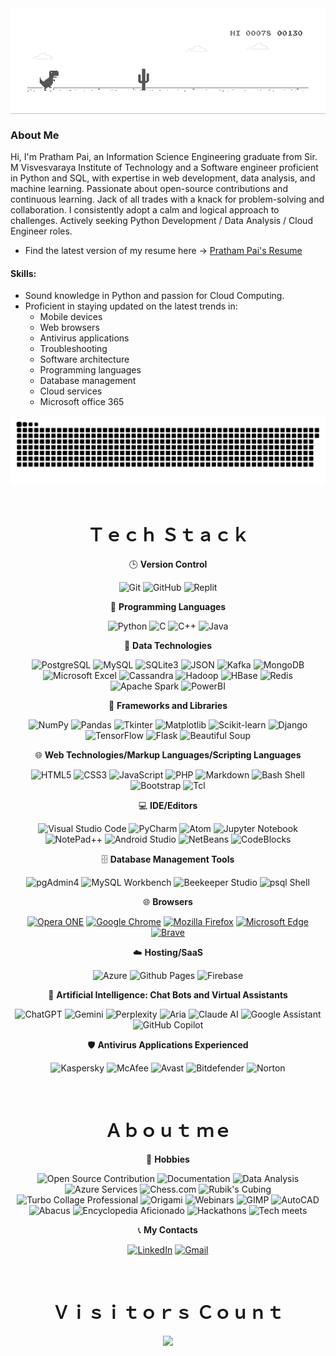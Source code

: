 <div align="center">
  <img align="center" src="output/dino.gif">
</div>

### About Me
Hi, I'm Pratham Pai, an Information Science Engineering graduate from Sir. M Visvesvaraya Institute of Technology and a Software engineer proficient in Python and SQL, with expertise in web development, data analysis, and machine learning. Passionate about open-source contributions and continuous learning. Jack of all trades with a knack for problem-solving and collaboration. I consistently adopt a calm and logical approach to challenges. Actively seeking Python Development / Data Analysis / Cloud Engineer roles. 
- Find the latest version of my resume here -> [Pratham Pai's Resume](https://drive.google.com/drive/folders/162YKBjx39l2kYi-hKrkzV2eDapIQerL_?usp=sharing)


#### Skills:

- Sound knowledge in Python and passion for Cloud Computing.
- Proficient in staying updated on the latest trends in:
  - Mobile devices
  - Web browsers
  - Antivirus applications
  - Troubleshooting
  - Software architecture
  - Programming languages
  - Database management
  - Cloud services
  - Microsoft office 365

<div align="center">
  <img  src="output/snake.svg"  alt="Snake animation"  />
</div>

<br>
<div align="center">
   <h1 align="center">Ｔｅｃｈ Ｓｔａｃｋ</h1>


🕒 **Version Control**

![Git](https://img.shields.io/badge/git-%23F05033.svg?style=for-the-badge&logo=git&logoColor=white)
![GitHub](https://img.shields.io/badge/github-%23121011.svg?style=for-the-badge&logo=github&logoColor=white)
![Replit](https://img.shields.io/badge/Replit-%23F05033.svg?style=for-the-badge&logo=replit&logoColor=white)

📓 **Programming Languages**

![Python](https://img.shields.io/badge/python-%2314354C.svg?style=for-the-badge&logo=python&logoColor=white)
![C](https://img.shields.io/badge/c-%2300599C.svg?style=for-the-badge&logo=c&logoColor=white)
![C++](https://img.shields.io/badge/c++-%2300599C.svg?style=for-the-badge&logo=c%2B%2B&logoColor=white)
![Java](https://img.shields.io/badge/java-%23ED8B00.svg?style=for-the-badge&logo=java&logoColor=white)

🧬 **Data Technologies**

![PostgreSQL](https://img.shields.io/badge/PostgreSQL-%23336791.svg?style=for-the-badge&logo=postgresql&logoColor=white)
![MySQL](https://img.shields.io/badge/MySQL-%23cc0000?style=for-the-badge&logo=mysql&logoColor=white)
![SQLite3](https://img.shields.io/badge/SQLite3-%23003B57?style=for-the-badge&logo=sqlite&logoColor=white)
![JSON](https://img.shields.io/badge/JSON-%23ff471a?style=for-the-badge&logo=json)
![Kafka](https://img.shields.io/badge/Kafka-%231721C7.svg?style=for-the-badge&logo=apache-kafka&logoColor=white)
![MongoDB](https://img.shields.io/badge/MongoDB-%234ea94b.svg?style=for-the-badge&logo=mongodb&logoColor=white)
![Microsoft Excel](https://img.shields.io/badge/Microsoft%20Excel-%23156899.svg?style=for-the-badge&logo=microsoft-excel&logoColor=white)
![Cassandra](https://img.shields.io/badge/Cassandra-%231287B2.svg?style=for-the-badge&logo=apache-cassandra&logoColor=white)
![Hadoop](https://img.shields.io/badge/Hadoop-%23F5821F.svg?style=for-the-badge&logo=apache-hadoop&logoColor=white)
![HBase](https://img.shields.io/badge/HBase-%230A0A0A.svg?style=for-the-badge&logo=apache-hbase&logoColor=white)
![Redis](https://img.shields.io/badge/Redis-%23DD0031.svg?style=for-the-badge&logo=redis&logoColor=white)
![Apache Spark](https://img.shields.io/badge/Apache%20Spark-%23E25A1C.svg?style=for-the-badge&logo=apache-spark&logoColor=white)
![PowerBI](https://img.shields.io/badge/PowerBI-%23F2C811.svg?style=for-the-badge&logo=power-bi&logoColor=black)

🧮 **Frameworks and Libraries**

![NumPy](https://img.shields.io/badge/NumPy-%23013243.svg?style=for-the-badge&logo=NumPy&logoColor=white)
![Pandas](https://img.shields.io/badge/Pandas-%23150458.svg?style=for-the-badge&logo=Pandas&logoColor=white)
![Tkinter](https://img.shields.io/badge/tkinter-%235849A6.svg?style=for-the-badge&logo=python&logoColor=white)
![Matplotlib](https://img.shields.io/badge/Matplotlib-%23013243.svg?style=for-the-badge&logo=Matplotlib&logoColor=white)
![Scikit-learn](https://img.shields.io/badge/Scikit--learn-%23F7931E.svg?style=for-the-badge&logo=scikit-learn&logoColor=white)
![Django](https://img.shields.io/badge/Django-%23092E20.svg?style=for-the-badge&logo=Django&logoColor=white)
![TensorFlow](https://img.shields.io/badge/TensorFlow-%23FF6F00.svg?style=for-the-badge&logo=TensorFlow&logoColor=white)
![Flask](https://img.shields.io/badge/Flask-%23000000.svg?style=for-the-badge&logo=Flask&logoColor=white)
![Beautiful Soup](https://img.shields.io/badge/Beautiful%20Soup-%234282B4.svg?style=for-the-badge&logo=Python&logoColor=white)

🌐 **Web Technologies/Markup Languages/Scripting Languages**

![HTML5](https://img.shields.io/badge/html5-%23E34F26.svg?style=for-the-badge&logo=html5&logoColor=white)
![CSS3](https://img.shields.io/badge/css3-%231572B6.svg?style=for-the-badge&logo=css3&logoColor=white)
![JavaScript](https://img.shields.io/badge/javascript-%23323330.svg?style=for-the-badge&logo=javascript&logoColor=white)
![PHP](https://img.shields.io/badge/php-%23777BB4.svg?style=for-the-badge&logo=php&logoColor=white)
![Markdown](https://img.shields.io/badge/markdown-%23000000.svg?style=for-the-badge&logo=markdown&logoColor=white)
![Bash Shell](https://img.shields.io/badge/Bash-%230099ff?style=for-the-badge&logo=gnubash&logoColor=white)
![Bootstrap](https://img.shields.io/badge/Bootstrap-%23563D7C.svg?style=for-the-badge&logo=bootstrap&logoColor=white)
![Tcl](https://img.shields.io/badge/Tcl-%232D2D2D.svg?style=for-the-badge&logo=tcl&logoColor=white)

💻 **IDE/Editors**

![Visual Studio Code](https://img.shields.io/badge/Visual%20Studio%20Code-0078d7.svg?style=for-the-badge&logo=visual-studio-code&logoColor=white)
![PyCharm](https://img.shields.io/badge/PyCharm-%23000000.svg?style=for-the-badge&logo=PyCharm&logoColor=white)
![Atom](https://img.shields.io/badge/Atom-%2366595C.svg?style=for-the-badge&logo=semanticuireact&logoColor=white)
![Jupyter Notebook](https://img.shields.io/badge/Jupyter-%23F37626.svg?style=for-the-badge&logo=Jupyter&logoColor=white)
![NotePad++](https://img.shields.io/badge/NotePad++-%23000000.svg?style=for-the-badge&logo=notepad%2B%2B&logoColor=white)
![Android Studio](https://img.shields.io/badge/Android%20Studio-3DDC84.svg?style=for-the-badge&logo=android-studio&logoColor=white)
![NetBeans](https://img.shields.io/badge/NetBeans%20IDE-1B6AC6.svg?style=for-the-badge&logo=apache-netbeans-ide&logoColor=white)
![CodeBlocks](https://img.shields.io/badge/CodeBlocks-%23000000.svg?style=for-the-badge&logo=CodeBlocks&logoColor=white)

🗄️ **Database Management Tools**

![pgAdmin4](https://img.shields.io/badge/pgAdmin4-336791?style=for-the-badge&logo=postgresql&logoColor=white)
![MySQL Workbench](https://img.shields.io/badge/MySQL%20Workbench-%2300f.svg?style=for-the-badge&logo=MySQL&logoColor=white)
![Beekeeper Studio](https://img.shields.io/badge/Beekeeper%20Studio-%2360C2BE.svg?style=for-the-badge&logo=DataStax&logoColor=white)
![psql Shell](https://img.shields.io/badge/psql%20Shell-336791?style=for-the-badge&logo=postgresql&logoColor=white)

🌐 **Browsers**

[![Opera ONE](https://img.shields.io/badge/Opera-FF1B2D?style=for-the-badge&logo=Opera&logoColor=white)](https://www.opera.com/)
[![Google Chrome](https://img.shields.io/badge/Google%20Chrome-4285F4?style=for-the-badge&logo=GoogleChrome&logoColor=white)](https://www.google.com/chrome/)
[![Mozilla Firefox](https://img.shields.io/badge/Mozilla%20Firefox-FF7139?style=for-the-badge&logo=Mozilla%20Firefox&logoColor=white)](https://www.mozilla.org/firefox/new)
[![Microsoft Edge](https://img.shields.io/badge/Microsoft%20Edge-0ff80?style=for-the-badge&logo=MicrosoftEdge&logoColor=white)](https://www.microsoft.com/edge)
[![Brave](https://img.shields.io/badge/Brave-FB542B?style=for-the-badge&logo=Brave&logoColor=white)](https://brave.com/)

☁️ **Hosting/SaaS**

![Azure](https://img.shields.io/badge/azure-%230072C6.svg?style=for-the-badge&logo=microsoftazure&logoColor=white)
![Github Pages](https://img.shields.io/badge/github%20pages-121013?style=for-the-badge&logo=github&logoColor=white)
![Firebase](https://img.shields.io/badge/firebase-%23039BE5.svg?style=for-the-badge&logo=firebase)

🤖 **Artificial Intelligence: Chat Bots and Virtual Assistants**

![ChatGPT](https://img.shields.io/badge/ChatGPT-AI%20Bot-blue?style=for-the-badge)
![Gemini](https://img.shields.io/badge/Bard-AI%20Bot-green?style=for-the-badge)
![Perplexity](https://img.shields.io/badge/Perplexity-Measure%20of%20Language%20Model%20Performance-ff69b4?style=for-the-badge)
![Aria](https://img.shields.io/badge/Aria-AI%20Bot-purple?style=for-the-badge)
![Claude AI](https://img.shields.io/badge/Claude.AI-AI%20Bot-9cf?style=for-the-badge)
![Google Assistant](https://img.shields.io/badge/Google%20Assistant-Virtual%20Assistant-red?style=for-the-badge)
![GitHub Copilot](https://img.shields.io/badge/GitHub%20Copilot-AI%20Assistant-9cf?style=for-the-badge)

🛡️ **Antivirus Applications Experienced** 

![Kaspersky](https://img.shields.io/badge/Kaspersky-006DB7?style=for-the-badge&logo=kaspersky&logoColor=white)
![McAfee](https://img.shields.io/badge/McAfee-C01818?style=for-the-badge&logo=mcafee&logoColor=white)
![Avast](https://img.shields.io/badge/Avast-4F2E7E?style=for-the-badge&logo=avast&logoColor=white)
![Bitdefender](https://img.shields.io/badge/Bitdefender-ED1C24?style=for-the-badge&logo=bitdefender&logoColor=white)
![Norton](https://img.shields.io/badge/Norton-50309C?style=for-the-badge&logo=Norton&logoColor=white)

<br>
<div align="center">
   <h1 align="center">Ａｂｏｕｔ ｍｅ</h1>

🎨 **Hobbies**

![Open Source Contribution](https://img.shields.io/badge/Open%20Source%20Contribution-0078D4.svg?style=for-the-badge&logo=stackoverflow&logoColor=white)
![Documentation](https://img.shields.io/badge/Documentation-%2300ADD8.svg?style=for-the-badge&logo=read-the-docs&logoColor=white)
![Data Analysis](https://img.shields.io/badge/Data%20Analysis-%23694640.svg?style=for-the-badge&logo=pandas&logoColor=white)
![Azure Services](https://img.shields.io/badge/Azure%20Services-%230072C6.svg?style=for-the-badge&logo=microsoftazure&logoColor=white)
![Chess.com](https://img.shields.io/badge/Chess.com-%23FFA500.svg?style=for-the-badge&logo=lichess&logoColor=white)
![Rubik's Cubing](https://img.shields.io/badge/Rubik's%20Cubing-%23FF4500.svg?style=for-the-badge&logo=hackthebox&logoColor=white)
![Turbo Collage Professional](https://img.shields.io/badge/Turbo%20Collage%20Professional-%23600FF6.svg?style=for-the-badge&logo=turbo&logoColor=white)
![Origami](https://img.shields.io/badge/Origami-%23F0C300.svg?style=for-the-badge&logo=snapcraft&logoColor=white)
![Webinars](https://img.shields.io/badge/Webinars-%23008080.svg?style=for-the-badge&logo=microsoftteams&logoColor=white)
![GIMP](https://img.shields.io/badge/GIMP-%236E41D1.svg?style=for-the-badge&logo=gimp&logoColor=white)
![AutoCAD](https://img.shields.io/badge/AutoCAD-%234D4D4D.svg?style=for-the-badge&logo=autocad&logoColor=white)
![Abacus](https://img.shields.io/badge/Abacus-%23FF0000.svg?style=for-the-badge&logo=multisim&logoColor=white)
![Encyclopedia Aficionado](https://img.shields.io/badge/Encyclopedia%20Aficionado-%23FF8C00.svg?style=for-the-badge&logo=wikipedia&logoColor=white)
![Hackathons](https://img.shields.io/badge/Hackathons-%23000000.svg?style=for-the-badge&logo=hackerrank&logoColor=white)
![Tech meets](https://img.shields.io/badge/Tech%20meets-%23007ACC.svg?style=for-the-badge&logo=googlemeet&logoColor=white)

📞 **My Contacts**

[![LinkedIn](https://img.shields.io/badge/linkedin-%230077B5.svg?&style=for-the-badge&logo=linkedin&logoColor=white)](https://www.linkedin.com/in/pratham-pai/)
[![Gmail](https://img.shields.io/badge/gmail-D14836?&style=for-the-badge&logo=gmail&logoColor=white)](mailto:prathampaibm13@gmail.com)

<br>
<div align="center">
   <h1 align="center">Ｖｉｓｉｔｏｒｓ Ｃｏｕｎｔ</h1>

<a href="https://count.nett.moe" target="blank">
    <img src="https://count.nett.moe/get/pratham-pai/img?theme=rule34" />
</a>
